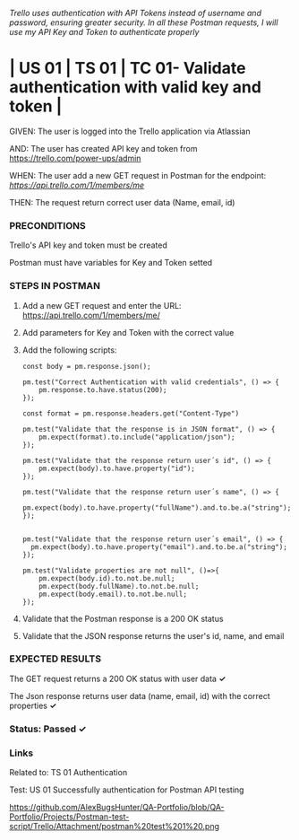 *Trello uses authentication with API Tokens instead of username and password, ensuring greater security. In all these Postman requests, I will use my API Key and Token to authenticate properly*

# | US 01 | TS 01 | TC 01- Validate authentication with valid key and token | #

GIVEN: The user is logged into the Trello application via Atlassian

AND: The user has created API key and token from https://trello.com/power-ups/admin

WHEN: The user add a new GET request in Postman for the endpoint: *https://api.trello.com/1/members/me*

THEN: The request return correct user data (Name, email, id)

### PRECONDITIONS ###

Trello's API key and token must be created

Postman must have variables for Key and Token setted

### STEPS IN POSTMAN ###

1. Add a new GET request and enter the URL: https://api.trello.com/1/members/me/
2. Add parameters for Key and Token with the correct value
3. Add the following scripts:
   
       const body = pm.response.json();

       pm.test("Correct Authentication with valid credentials", () => {
           pm.response.to.have.status(200);
       });

       const format = pm.response.headers.get("Content-Type")

       pm.test("Validate that the response is in JSON format", () => {
           pm.expect(format).to.include("application/json");
       });

       pm.test("Validate that the response return user´s id", () => {
           pm.expect(body).to.have.property("id");
       });

       pm.test("Validate that the response return user´s name", () => {
           pm.expect(body).to.have.property("fullName").and.to.be.a("string");
       });


       pm.test("Validate that the response return user´s email", () => {
         pm.expect(body).to.have.property("email").and.to.be.a("string");
       });

       pm.test("Validate properties are not null", ()=>{
           pm.expect(body.id).to.not.be.null;
           pm.expect(body.fullName).to.not.be.null;
           pm.expect(body.email).to.not.be.null;
       });


3. Validate that the Postman response is a 200 OK status
4. Validate that the JSON response returns the user's id, name, and email
   
### EXPECTED RESULTS ###

The GET request returns a 200 OK status with user data       **✓**

The Json response returns user data (name, email, id) with the correct properties       **✓**

### Status: Passed ✓ ###

### Links ###

Related to: TS 01 Authentication

Test: US 01 Successfully authentication for Postman API testing

https://github.com/AlexBugsHunter/QA-Portfolio/blob/QA-Portfolio/Projects/Postman-test-script/Trello/Attachment/postman%20test%201%20.png
